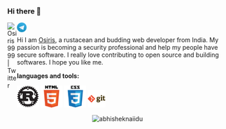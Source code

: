 ### Hi there 👋
<a href="https://twitter.com/I_am_Osiris9999">
   <img align="left" alt="Osiris9999 | Twitter" width="22px" src="https://raw.githubusercontent.com/peterthehan/peterthehan/master/assets/twitter.svg" />
</a>
<a href="https://t.me/Osiris_9999">
  <img align="left" alt="Osiris9999 | Twitter" width="22px" src="https://raw.githubusercontent.com/github/explore/80688e429a7d4ef2fca1e82350fe8e3517d3494d/topics/telegram/telegram.png" />
</a>
</br>

Hi I am [Osiris](https://osiris9999.github.io/), a rustacean and budding web developer from India. My passion is becoming a security professional and help my people have secure software. I really love contributing to open source and building softwares. I hope you like me.
</br>

**languages and tools:** 

<code><img height="50" src="https://raw.githubusercontent.com/github/explore/80688e429a7d4ef2fca1e82350fe8e3517d3494d/topics/rust/rust.png"></code>
<code><img height="50" src="https://raw.githubusercontent.com/github/explore/80688e429a7d4ef2fca1e82350fe8e3517d3494d/topics/html/html.png"></code>
<code><img height="50" src="https://raw.githubusercontent.com/github/explore/80688e429a7d4ef2fca1e82350fe8e3517d3494d/topics/css/css.png"></code>
<code><img height="40" src="https://raw.githubusercontent.com/github/explore/80688e429a7d4ef2fca1e82350fe8e3517d3494d/topics/git/git.png"></code>

<!--
**Osiris9999/Osiris9999** is a ✨ _special_ ✨ repository because its `README.md` (this file) appears on your GitHub profile.

Here are some ideas to get you started:

- 🔭 I’m currently working on ...
- 🌱 I’m currently learning ...
- 👯 I’m looking to collaborate on ...
- 🤔 I’m looking for help with ...
- 💬 Ask me about ...
- 📫 How to reach me: ...
- 😄 Pronouns: ...
- ⚡ Fun fact: ...
-->


<p align="center"> <img src="https://github-readme-stats.vercel.app/api?username=Osiris9999&show_icons=true&theme=gotham" alt="abhisheknaiidu" />
